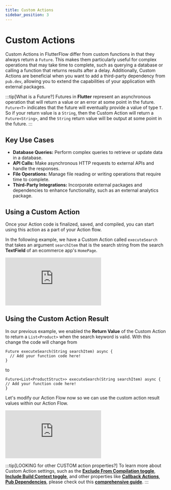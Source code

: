 ```yaml
---
title: Custom Actions
sidebar_position: 3
---
```


# Custom Actions

Custom Actions in FlutterFlow differ from custom functions in that they always return a `Future`.
This makes them particularly useful for complex operations that may take time to complete, such
as querying a database or calling a function that returns results after a delay. Additionally,
Custom Actions are beneficial when you want to add a third-party dependency from `pub.dev`,
allowing you to extend the capabilities of your application with external packages.

:::tip[What is a Future?]
Futures in **Flutter** represent an asynchronous operation that will return a value or an error at
some point in the future. `Future<T>` indicates that the future will eventually provide a value of
type `T`. So if your return value is a `String`, then the Custom Action will return
a `Future<String>`, and the `String` return value will be output at some point in the future.
:::

## Key Use Cases

- **Database Queries:** Perform complex queries to retrieve or update data in a database.
- **API Calls:** Make asynchronous HTTP requests to external APIs and handle the responses.
- **File Operations:** Manage file reading or writing operations that require time to complete.
- **Third-Party Integrations:** Incorporate external packages and dependencies to enhance
  functionality, such as an external analytics package.



## Using a Custom Action

Once your Action code is finalized, saved, and compiled, you can start using this action as a part
of your Action flow.

In the following example, we have a Custom Action called `executeSearch` that takes an argument
`searchItem` that is the search string from the search **TextField** of an ecommerce
app's `HomePage`.

<div style={{
    position: 'relative',
    paddingBottom: 'calc(56.67989417989418% + 41px)', // Keeps the aspect ratio and additional padding
    height: 0,
    width: '100%'
}}>
    <iframe 
        src="https://demo.arcade.software/ZwlkhlPX867DW6cPQxKk?embed&show_copy_link=true"
        title=""
        style={{
            position: 'absolute',
            top: 0,
            left: 0,
            width: '100%',
            height: '100%',
            colorScheme: 'light'
        }}
        frameborder="0"
        loading="lazy"
        webkitAllowFullScreen
        mozAllowFullScreen
        allowFullScreen
        allow="clipboard-write">
    </iframe>
</div>

## Using the Custom Action Result

In our previous example, we enabled the **Return Value** of the Custom Action to return a
`List<Product>` when the search keyword is valid. With this change the code will change from

```
Future executeSearch(String searchItem) async {
  // Add your function code here!
}
```

to

```
Future<List<ProductStruct>> executeSearch(String searchItem) async {
// Add your function code here!
}
```

Let's modify our Action Flow now so we can use the custom action result values within our Action
Flow.


<div style={{
    position: 'relative',
    paddingBottom: 'calc(56.67989417989418% + 41px)', // Keeps the aspect ratio and additional padding
    height: 0,
    width: '100%'
}}>
    <iframe 
        src="https://demo.arcade.software/Phny5irmH6G2A2TJili0?embed&show_copy_link=true"
        title=""
        style={{
            position: 'absolute',
            top: 0,
            left: 0,
            width: '100%',
            height: '100%',
            colorScheme: 'light'
        }}
        frameborder="0"
        loading="lazy"
        webkitAllowFullScreen
        mozAllowFullScreen
        allowFullScreen
        allow="clipboard-write">
    </iframe>
</div>

<p></p>

:::tip[LOOKING for other CUSTOM action properties?]
To learn more about Custom Action settings, such as the 
[**Exclude From Compilation toggle**](custom-code.md#exclude-from-compilation), 
[**Include Build Context toggle**](custom-code.md#include-buildcontext), 
and other properties like [**Callback Actions**](custom-code.md#add-a-callback-action), 
[**Pub Dependencies**](custom-code.md#adding-a-pub-dependency), please check out this
[**comprehensive guide**](custom-code.md).
:::






